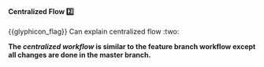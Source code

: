 <div id="title">

#### Centralized Flow :two:

</div>
<span id="outcomes">{{glyphicon_flag}} Can explain centralized flow :two:</span>

<div id="body">

**The _centralized workflow_ is similar to the feature branch workflow except all changes are done in the master branch.**

</div>

<div id="extras">
  <include src="resources.md" />
</div>